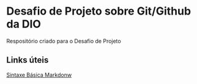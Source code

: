 # Desafio de Projeto sobre Git/Github da DIO

Respositório criado para o Desafio de Projeto

## Links úteis

[Sintaxe Básica Markdonw](https://www.markdownguide.org/basic-syntax/)
